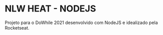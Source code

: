 # NLW HEAT - NODEJS

Projeto para o DoWhile 2021 desenvolvido com NodeJS e idealizado pela Rocketseat.
